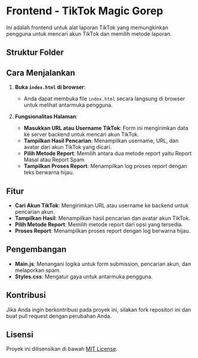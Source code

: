 # Frontend - TikTok Magic Gorep

Ini adalah frontend untuk alat laporan TikTok yang memungkinkan pengguna untuk mencari akun TikTok dan memilih metode laporan.

## Struktur Folder


## Cara Menjalankan

1. **Buka `index.html` di browser**:
   - Anda dapat membuka file `index.html` secara langsung di browser untuk melihat antarmuka pengguna.

2. **Fungsionalitas Halaman**:
   - **Masukkan URL atau Username TikTok**: Form ini mengirimkan data ke server backend untuk mencari akun TikTok.
   - **Tampilkan Hasil Pencarian**: Menampilkan username, URL, dan avatar dari akun TikTok yang dicari.
   - **Pilih Metode Report**: Memilih antara dua metode report yaitu Report Masal atau Report Spam.
   - **Tampilkan Proses Report**: Menampilkan log proses report dengan teks berwarna hijau.

## Fitur

- **Cari Akun TikTok**: Mengirimkan URL atau username ke backend untuk pencarian akun.
- **Tampilkan Hasil**: Menampilkan hasil pencarian dan avatar akun TikTok.
- **Pilih Metode Report**: Memilih metode report dari opsi yang tersedia.
- **Proses Report**: Menampilkan proses report dengan log berwarna hijau.

## Pengembangan

- **Main.js**: Menangani logika untuk form submission, pencarian akun, dan melaporkan spam.
- **Styles.css**: Mengatur gaya untuk antarmuka pengguna.

## Kontribusi

Jika Anda ingin berkontribusi pada proyek ini, silakan fork repositori ini dan buat pull request dengan perubahan Anda.

## Lisensi

Proyek ini dilisensikan di bawah [MIT License](../../LICENSE).
